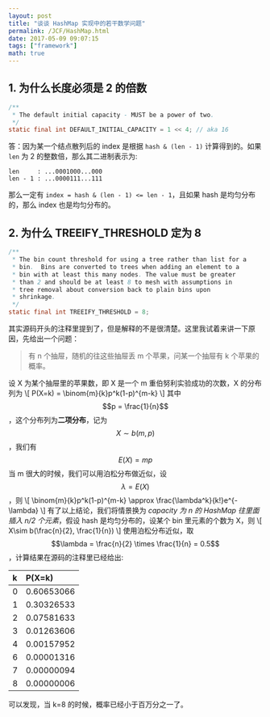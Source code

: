 ```yaml
---
layout: post
title: "谈谈 HashMap 实现中的若干数学问题"
permalink: /JCF/HashMap.html
date: 2017-05-09 09:07:15
tags: ["framework"]
math: true
---
```


## 1. 为什么长度必须是 2 的倍数
```java
/**
 * The default initial capacity - MUST be a power of two.
 */
static final int DEFAULT_INITIAL_CAPACITY = 1 << 4; // aka 16
```
答：因为某一个结点散列后的 index 是根据 `hash & (len - 1)` 计算得到的。如果 `len` 为 2 的整数倍，那么其二进制表示为:
```text
len     : ...0001000...000
len - 1 : ...0000111...111
```
那么一定有 `index = hash & (len - 1) <= len - 1`，且如果 hash 是均匀分布的，那么 index 也是均匀分布的。

## 2. 为什么 TREEIFY_THRESHOLD 定为 8
```java
/**
 * The bin count threshold for using a tree rather than list for a
 * bin.  Bins are converted to trees when adding an element to a
 * bin with at least this many nodes. The value must be greater
 * than 2 and should be at least 8 to mesh with assumptions in
 * tree removal about conversion back to plain bins upon
 * shrinkage.
 */
static final int TREEIFY_THRESHOLD = 8;
```
其实源码开头的注释里提到了，但是解释的不是很清楚。这里我试着来讲一下原因，先给出一个问题：

>有 n 个抽屉，随机的往这些抽屉丢 m 个苹果，问某一个抽屉有 k 个苹果的概率。

设 X 为某个抽屉里的苹果数，即 X 是一个 m 重伯努利实验成功的次数，X 的分布列为
\\[
P(X=k) = \binom{m}{k}p^k(1-p)^{m-k}
\\]
其中 $$p = \frac{1}{n}$$，这个分布列为**二项分布**，记为 $$X\sim b(m,p)$$，我们有 $$E(X) = mp$$
当 m 很大的时候，我们可以用泊松分布做近似，设 $$\lambda = E(X)$$，则
\\[
\binom{m}{k}p^k(1-p)^{m-k} \approx \frac{\lambda^k}{k!}e^{-\lambda}
\\]
有了以上结论，我们将情景换为 *capacity 为 n 的 HashMap 往里面插入 n/2 个元素*，假设 hash 是均匀分布的，设某个 bin 里元素的个数为 X，则
\\[
X\sim b(\frac{n}{2}, \frac{1}{n})
\\]
使用泊松分布近似，取$$\lambda = \frac{n}{2} \times \frac{1}{n} = 0.5$$，计算结果在源码的注释里已经给出:

| k | P(X=k)     |
|:--|:-----------|
| 0 | 0.60653066 |
| 1 | 0.30326533 |
| 2 | 0.07581633 |
| 3 | 0.01263606 |
| 4 | 0.00157952 |
| 6 | 0.00001316 |
| 7 | 0.00000094 |
| 8 | 0.00000006 |

可以发现，当 k=8 的时候，概率已经小于百万分之一了。
